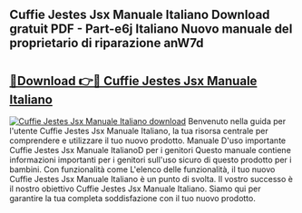 ## Cuffie Jestes Jsx Manuale Italiano Download gratuit PDF - Part-e6j Italiano Nuovo manuale del proprietario di riparazione anW7d

# <h2><a href="http://dfginw5.blite.top/?on=Cuffie+Jestes+Jsx+Manuale+Italiano">🔗Download 👉🔴 Cuffie Jestes Jsx Manuale Italiano</a></h2>

[![Cuffie Jestes Jsx Manuale Italiano download](https://i.imgur.com/lujVjoI.png)](http://dfginw5.blite.top/?on=Cuffie+Jestes+Jsx+Manuale+Italiano)
Benvenuto nella guida per l'utente Cuffie Jestes Jsx Manuale Italiano, la tua risorsa centrale per comprendere e utilizzare il tuo nuovo prodotto. Manuale D'uso importante Cuffie Jestes Jsx Manuale ItalianoD per i genitori Questo manuale contiene informazioni importanti per i genitori sull'uso sicuro di questo prodotto per i bambini. Con funzionalità come L'elenco delle funzionalità, il tuo nuovo Cuffie Jestes Jsx Manuale Italiano è un punto di svolta. Il vostro successo è il nostro obiettivo Cuffie Jestes Jsx Manuale Italiano. Siamo qui per garantire la tua completa soddisfazione con il tuo nuovo prodotto.
